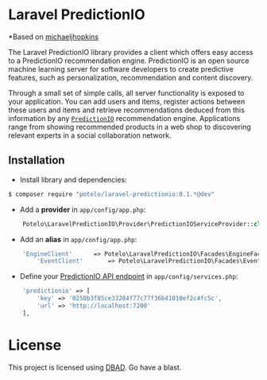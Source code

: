 Laravel PredictionIO
====================


*Based on [michaeljhopkins](https://github.com/michaeljhopkins/PredictionIO-Laravel-Wrapper)


The Laravel PredictionIO library provides a client which offers easy access to a PredictionIO recommendation engine.
PredictionIO is an open source machine learning server for software developers to create predictive features, such as
personalization, recommendation and content discovery.

Through a small set of simple calls, all server functionality is exposed to your application. You can add users and items,
register actions between these users and items and retrieve recommendations deduced from this information by any
[`PredictionIO`](http://prediction.io/) recommendation engine. Applications range from showing recommended products in a
web shop to discovering relevant experts in a social collaboration network.


## Installation
* Install library and dependencies:

```bash
$ composer require "potelo/laravel-predictionio:0.1.*@dev"
```

* Add a **provider** in `app/config/app.php`:

```php
    Potelo\LaravelPredictionIO\Provider\PredictionIOServiceProvider::class
```

* Add an **alias** in `app/config/app.php`:

```php
    'EngineClient'      => Potelo\LaravelPredictionIO\Facades\EngineFacade::class,
        'EventClient'       => Potelo\LaravelPredictionIO\Facades\EventFacade::class,
```

* Define your [PredictionIO API endpoint](http://docs.prediction.io/current/tutorials/quickstart-php.html#add-your-app-to-predictionio) in `app/config/services.php`:

```php
	'predictionio' => [
		'key' => '0250b3f85ce33284f77c77f36b41010ef2c4fc5c',
		'url' => 'http://localhost:7200'
	],
```


# License

This project is licensed using [DBAD](http://www.dbad-license.org/). Go have a blast.


